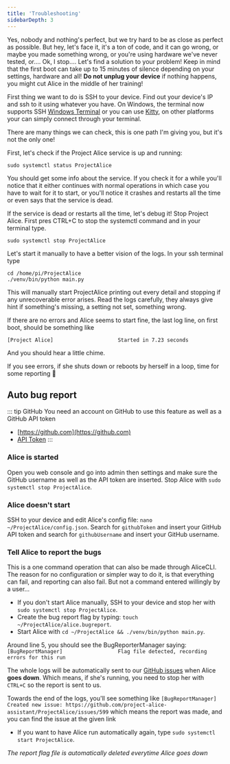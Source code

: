 ```yaml
---
title: 'Troubleshooting'
sidebarDepth: 3
---
```


Yes, nobody and nothing's perfect, but we try hard to be as close as perfect as possible. But hey, let's face it, it's a ton of code, and it can go wrong, or maybe you made something wrong, or you're using hardware we've never tested, or.... Ok, I stop.... Let's find a solution to your problem! Keep in mind that the first boot can take up to 15 minutes of silence depending on your settings, hardware and all! **Do not unplug your device** if nothing happens, you might cut Alice in the middle of her training!

First thing we want to do is SSH to your device. Find out your device's IP and ssh to it using whatever you have. On Windows, the terminal now supports SSH [Windows Terminal](https://www.microsoft.com/en-us/p/windows-terminal/9n0dx20hk701) or you can use [Kitty](https://www.9bis.net/kitty/#!pages/download.md), on other platforms your can simply connect through your terminal.

There are many things we can check, this is one path I'm giving you, but it's not the only one!

First, let's check if the Project Alice service is up and running:

`sudo systemctl status ProjectAlice`

You should get some info about the service. If you check it for a while you'll notice that it either continues with normal operations in which case you have to wait for it to start, or you'll notice it crashes and restarts all the time or even says that the service is dead.

If the service is dead or restarts all the time, let's debug it! Stop Project Alice. First pres CTRL+C to stop the systemctl command and in your terminal type.

`sudo systemctl stop ProjectAlice`

Let's start it manually to have a better vision of the logs. In your ssh terminal type

```shell script
cd /home/pi/ProjectAlice
./venv/bin/python main.py
```

This will manually start ProjectAlice printing out every detail and stopping if any unrecoverable error arises. Read the logs carefully, they always give hint if something's missing, a setting not set, something wrong.

If there are no errors and Alice seems to start fine, the last log line, on first boot, should be something like

`[Project Alice]                     Started in 7.23 seconds`

And you should hear a little chime.

If you see errors, if she shuts down or reboots by herself in a loop, time for some reporting 🦖

## Auto bug report

::: tip GitHub
You need an account on GitHub to use this feature as well as a GitHub API token
- [https://github.com](https://github.com)
- [API Token](https://docs.github.com/en/authentication/keeping-your-account-and-data-secure/creating-a-personal-access-token)
:::

### Alice is started
Open you web console and go into admin then settings and make sure the GitHub username as well as the API token are inserted. Stop Alice with `sudo systemctl stop ProjectAlice`.

### Alice doesn't start
SSH to your device and edit Alice's config file: `nano ~/ProjectAlice/config.json`. Search for `githubToken` and insert your GitHub API token and search for `githubUsername` and insert your GitHub username.

### Tell Alice to report the bugs
This is a one command operation that can also be made through AliceCLI. The reason for no configuration or simpler way to do it, is that everything can fail, and reporting can also fail. But not a command entered willingly by a user...

- If you don't start Alice manually, SSH to your device and stop her with `sudo systemctl stop ProjectAlice`.
- Create the bug report flag by typing: `touch ~/ProjectAlice/alice.bugreport`.
- Start Alice with `cd ~/ProjectAlice && ./venv/bin/python main.py`.

Around line 5, you should see the BugReporterManager saying: `[BugReportManager]                  Flag file detected, recording errors for this run`

The whole logs will be automatically sent to our [GitHub issues](https://github.com/project-alice-assistant/ProjectAlice/issues) when Alice **goes down**. Which means, if she's running, you need to stop her with `CTRL+C` so the report is sent to us.

Towards the end of the logs, you'll see something like `[BugReportManager]                  Created new issue: https://github.com/project-alice-assistant/ProjectAlice/issues/599` which means the report was made, and you can find the issue at the given link

- If you want to have Alice run automatically again, type `sudo systemctl start ProjectAlice`.

*The report flag file is automatically deleted everytime Alice goes down*
